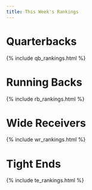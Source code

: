 ```yaml
---
title: This Week's Rankings
---
```


# Quarterbacks

{% include qb_rankings.html %}

# Running Backs

{% include rb_rankings.html %}

# Wide Receivers

{% include wr_rankings.html %}

# Tight Ends

{% include te_rankings.html %}